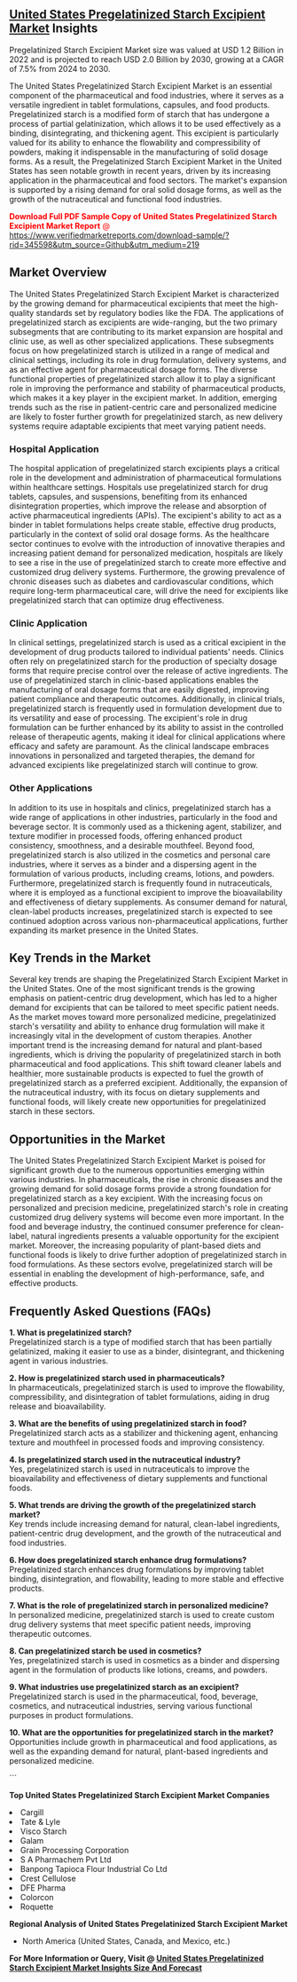 <h2><a href="https://www.verifiedmarketreports.com/download-sample/?rid=345598&amp;utm_source=Github&amp;utm_medium=219" target="_blank">United States Pregelatinized Starch Excipient Market</a> Insights</h2><p>Pregelatinized Starch Excipient Market size was valued at USD 1.2 Billion in 2022 and is projected to reach USD 2.0 Billion by 2030, growing at a CAGR of 7.5% from 2024 to 2030.</p><p> <p>The United States Pregelatinized Starch Excipient Market is an essential component of the pharmaceutical and food industries, where it serves as a versatile ingredient in tablet formulations, capsules, and food products. Pregelatinized starch is a modified form of starch that has undergone a process of partial gelatinization, which allows it to be used effectively as a binding, disintegrating, and thickening agent. This excipient is particularly valued for its ability to enhance the flowability and compressibility of powders, making it indispensable in the manufacturing of solid dosage forms. As a result, the Pregelatinized Starch Excipient Market in the United States has seen notable growth in recent years, driven by its increasing application in the pharmaceutical and food sectors. The market's expansion is supported by a rising demand for oral solid dosage forms, as well as the growth of the nutraceutical and functional food industries. <p><span class=""><span style="color: #ff0000;"><strong>Download Full PDF Sample Copy of United States Pregelatinized Starch Excipient Market Report</strong> @ </span><a href="https://www.verifiedmarketreports.com/download-sample/?rid=345598&amp;utm_source=Github&amp;utm_medium=219" target="_blank">https://www.verifiedmarketreports.com/download-sample/?rid=345598&amp;utm_source=Github&amp;utm_medium=219</a></span></p></p> <h2>Market Overview</h2> <p>The United States Pregelatinized Starch Excipient Market is characterized by the growing demand for pharmaceutical excipients that meet the high-quality standards set by regulatory bodies like the FDA. The applications of pregelatinized starch as excipients are wide-ranging, but the two primary subsegments that are contributing to its market expansion are hospital and clinic use, as well as other specialized applications. These subsegments focus on how pregelatinized starch is utilized in a range of medical and clinical settings, including its role in drug formulation, delivery systems, and as an effective agent for pharmaceutical dosage forms. The diverse functional properties of pregelatinized starch allow it to play a significant role in improving the performance and stability of pharmaceutical products, which makes it a key player in the excipient market. In addition, emerging trends such as the rise in patient-centric care and personalized medicine are likely to foster further growth for pregelatinized starch, as new delivery systems require adaptable excipients that meet varying patient needs.</p> <h3>Hospital Application</h3> <p>The hospital application of pregelatinized starch excipients plays a critical role in the development and administration of pharmaceutical formulations within healthcare settings. Hospitals use pregelatinized starch for drug tablets, capsules, and suspensions, benefiting from its enhanced disintegration properties, which improve the release and absorption of active pharmaceutical ingredients (APIs). The excipient's ability to act as a binder in tablet formulations helps create stable, effective drug products, particularly in the context of solid oral dosage forms. As the healthcare sector continues to evolve with the introduction of innovative therapies and increasing patient demand for personalized medication, hospitals are likely to see a rise in the use of pregelatinized starch to create more effective and customized drug delivery systems. Furthermore, the growing prevalence of chronic diseases such as diabetes and cardiovascular conditions, which require long-term pharmaceutical care, will drive the need for excipients like pregelatinized starch that can optimize drug effectiveness.</p> <h3>Clinic Application</h3> <p>In clinical settings, pregelatinized starch is used as a critical excipient in the development of drug products tailored to individual patients' needs. Clinics often rely on pregelatinized starch for the production of specialty dosage forms that require precise control over the release of active ingredients. The use of pregelatinized starch in clinic-based applications enables the manufacturing of oral dosage forms that are easily digested, improving patient compliance and therapeutic outcomes. Additionally, in clinical trials, pregelatinized starch is frequently used in formulation development due to its versatility and ease of processing. The excipient's role in drug formulation can be further enhanced by its ability to assist in the controlled release of therapeutic agents, making it ideal for clinical applications where efficacy and safety are paramount. As the clinical landscape embraces innovations in personalized and targeted therapies, the demand for advanced excipients like pregelatinized starch will continue to grow.</p> <h3>Other Applications</h3> <p>In addition to its use in hospitals and clinics, pregelatinized starch has a wide range of applications in other industries, particularly in the food and beverage sector. It is commonly used as a thickening agent, stabilizer, and texture modifier in processed foods, offering enhanced product consistency, smoothness, and a desirable mouthfeel. Beyond food, pregelatinized starch is also utilized in the cosmetics and personal care industries, where it serves as a binder and a dispersing agent in the formulation of various products, including creams, lotions, and powders. Furthermore, pregelatinized starch is frequently found in nutraceuticals, where it is employed as a functional excipient to improve the bioavailability and effectiveness of dietary supplements. As consumer demand for natural, clean-label products increases, pregelatinized starch is expected to see continued adoption across various non-pharmaceutical applications, further expanding its market presence in the United States.</p> <h2>Key Trends in the Market</h2> <p>Several key trends are shaping the Pregelatinized Starch Excipient Market in the United States. One of the most significant trends is the growing emphasis on patient-centric drug development, which has led to a higher demand for excipients that can be tailored to meet specific patient needs. As the market moves toward more personalized medicine, pregelatinized starch's versatility and ability to enhance drug formulation will make it increasingly vital in the development of custom therapies. Another important trend is the increasing demand for natural and plant-based ingredients, which is driving the popularity of pregelatinized starch in both pharmaceutical and food applications. This shift toward cleaner labels and healthier, more sustainable products is expected to fuel the growth of pregelatinized starch as a preferred excipient. Additionally, the expansion of the nutraceutical industry, with its focus on dietary supplements and functional foods, will likely create new opportunities for pregelatinized starch in these sectors.</p> <h2>Opportunities in the Market</h2> <p>The United States Pregelatinized Starch Excipient Market is poised for significant growth due to the numerous opportunities emerging within various industries. In pharmaceuticals, the rise in chronic diseases and the growing demand for solid dosage forms provide a strong foundation for pregelatinized starch as a key excipient. With the increasing focus on personalized and precision medicine, pregelatinized starch's role in creating customized drug delivery systems will become even more important. In the food and beverage industry, the continued consumer preference for clean-label, natural ingredients presents a valuable opportunity for the excipient market. Moreover, the increasing popularity of plant-based diets and functional foods is likely to drive further adoption of pregelatinized starch in food formulations. As these sectors evolve, pregelatinized starch will be essential in enabling the development of high-performance, safe, and effective products.</p> <h2>Frequently Asked Questions (FAQs)</h2> <p><b>1. What is pregelatinized starch?</b><br>Pregelatinized starch is a type of modified starch that has been partially gelatinized, making it easier to use as a binder, disintegrant, and thickening agent in various industries.</p> <p><b>2. How is pregelatinized starch used in pharmaceuticals?</b><br>In pharmaceuticals, pregelatinized starch is used to improve the flowability, compressibility, and disintegration of tablet formulations, aiding in drug release and bioavailability.</p> <p><b>3. What are the benefits of using pregelatinized starch in food?</b><br>Pregelatinized starch acts as a stabilizer and thickening agent, enhancing texture and mouthfeel in processed foods and improving consistency.</p> <p><b>4. Is pregelatinized starch used in the nutraceutical industry?</b><br>Yes, pregelatinized starch is used in nutraceuticals to improve the bioavailability and effectiveness of dietary supplements and functional foods.</p> <p><b>5. What trends are driving the growth of the pregelatinized starch market?</b><br>Key trends include increasing demand for natural, clean-label ingredients, patient-centric drug development, and the growth of the nutraceutical and food industries.</p> <p><b>6. How does pregelatinized starch enhance drug formulations?</b><br>Pregelatinized starch enhances drug formulations by improving tablet binding, disintegration, and flowability, leading to more stable and effective products.</p> <p><b>7. What is the role of pregelatinized starch in personalized medicine?</b><br>In personalized medicine, pregelatinized starch is used to create custom drug delivery systems that meet specific patient needs, improving therapeutic outcomes.</p> <p><b>8. Can pregelatinized starch be used in cosmetics?</b><br>Yes, pregelatinized starch is used in cosmetics as a binder and dispersing agent in the formulation of products like lotions, creams, and powders.</p> <p><b>9. What industries use pregelatinized starch as an excipient?</b><br>Pregelatinized starch is used in the pharmaceutical, food, beverage, cosmetics, and nutraceutical industries, serving various functional purposes in product formulations.</p> <p><b>10. What are the opportunities for pregelatinized starch in the market?</b><br>Opportunities include growth in pharmaceutical and food applications, as well as the expanding demand for natural, plant-based ingredients and personalized medicine.</p> ```</p><p><strong>Top United States Pregelatinized Starch Excipient Market Companies</strong></p><div data-test-id=""><p><li>Cargill</li><li> Tate & Lyle</li><li> Visco Starch</li><li> Galam</li><li> Grain Processing Corporation</li><li> S A Pharmachem Pvt Ltd</li><li> Banpong Tapioca Flour Industrial Co Ltd</li><li> Crest Cellulose</li><li> DFE Pharma</li><li> Colorcon</li><li> Roquette</li></p><div><strong>Regional Analysis of&nbsp;United States Pregelatinized Starch Excipient Market</strong></div><ul><li dir="ltr"><p dir="ltr">North America&nbsp;(United States, Canada, and Mexico, etc.)</p></li></ul><p><strong>For More Information or Query, Visit @&nbsp;</strong><strong><a href="https://www.verifiedmarketreports.com/product/pregelatinized-starch-excipient-market/?utm_source=Github&amp;utm_medium=219" target="_blank">United States Pregelatinized Starch Excipient Market Insights Size And Forecast</a></strong></p></div>
